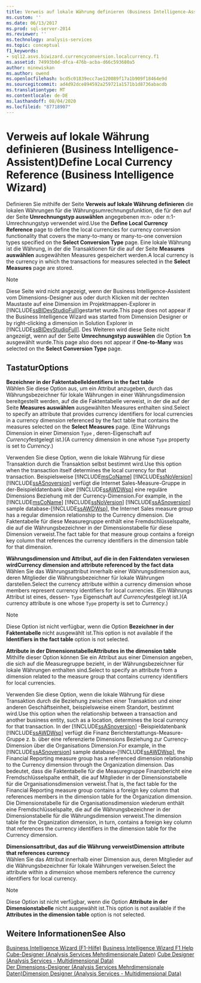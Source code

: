 ```yaml
---
title: Verweis auf lokale Währung definieren (Business Intelligence-Assistent) | Microsoft-Dokumentation
ms.custom: ''
ms.date: 06/13/2017
ms.prod: sql-server-2014
ms.reviewer: ''
ms.technology: analysis-services
ms.topic: conceptual
f1_keywords:
- sql12.asvs.biwizard.currencyconversion.localcurrency.f1
ms.assetid: 74993b0d-dfca-476b-acba-d66c593680a5
author: minewiskan
ms.author: owend
ms.openlocfilehash: bcd5c01839ecc7ae120089f17a1b909f18464e9d
ms.sourcegitcommit: ad4d92dce894592a259721a1571b1d8736abacdb
ms.translationtype: MT
ms.contentlocale: de-DE
ms.lasthandoff: 08/04/2020
ms.locfileid: "87718907"
---
```

# <a name="define-local-currency-reference-business-intelligence-wizard"></a><span data-ttu-id="c990d-102">Verweis auf lokale Währung definieren (Business Intelligence-Assistent)</span><span class="sxs-lookup"><span data-stu-id="c990d-102">Define Local Currency Reference (Business Intelligence Wizard)</span></span>
  <span data-ttu-id="c990d-103">Definieren Sie mithilfe der Seite **Verweis auf lokale Währung definieren** die lokalen Währungen für die Währungsumrechnungsfunktion, die für den auf der Seite **Umrechnungstyp auswählen** angegebenen m:n- oder n:1-Umrechnungstyp verwendet wird.</span><span class="sxs-lookup"><span data-stu-id="c990d-103">Use the **Define Local Currency Reference** page to define the local currencies for currency conversion functionality that covers the many-to-many or many-to-one conversion types specified on the **Select Conversion Type** page.</span></span> <span data-ttu-id="c990d-104">Eine lokale Währung ist die Währung, in der die Transaktionen für die auf der Seite **Measures auswählen** ausgewählten Measures gespeichert werden.</span><span class="sxs-lookup"><span data-stu-id="c990d-104">A local currency is the currency in which the transactions for measures selected in the **Select Measures** page are stored.</span></span>  
  
> [!NOTE]  
>  <span data-ttu-id="c990d-105">Diese Seite wird nicht angezeigt, wenn der Business Intelligence-Assistent vom Dimensions-Designer aus oder durch Klicken mit der rechten Maustaste auf eine Dimension im Projektmappen-Explorer in [!INCLUDE[ssBIDevStudioFull](../includes/ssbidevstudiofull-md.md)]gestartet wurde.</span><span class="sxs-lookup"><span data-stu-id="c990d-105">This page does not appear if the Business Intelligence Wizard was started from Dimension Designer or by right-clicking a dimension in Solution Explorer in [!INCLUDE[ssBIDevStudioFull](../includes/ssbidevstudiofull-md.md)].</span></span> <span data-ttu-id="c990d-106">Des Weiteren wird diese Seite nicht angezeigt, wenn auf der Seite **Umrechnungstyp auswählen** die Option **1:n** ausgewählt wurde.</span><span class="sxs-lookup"><span data-stu-id="c990d-106">This page also does not appear if **One-to-Many** was selected on the **Select Conversion Type** page.</span></span>  
  
## <a name="options"></a><span data-ttu-id="c990d-107">Tastatur</span><span class="sxs-lookup"><span data-stu-id="c990d-107">Options</span></span>  
 <span data-ttu-id="c990d-108">**Bezeichner in der Faktentabelle**</span><span class="sxs-lookup"><span data-stu-id="c990d-108">**Identifiers in the fact table**</span></span>  
 <span data-ttu-id="c990d-109">Wählen Sie diese Option aus, um ein Attribut anzugeben, durch das Währungsbezeichner für lokale Währungen in einer Währungsdimension bereitgestellt werden, auf die die Faktentabelle verweist, in der die auf der Seite **Measures auswählen** ausgewählten Measures enthalten sind.</span><span class="sxs-lookup"><span data-stu-id="c990d-109">Select to specify an attribute that provides currency identifiers for local currencies in a currency dimension referenced by the fact table that contains the measures selected on the **Select Measures** page.</span></span> <span data-ttu-id="c990d-110">(Eine Währungs Dimension in einer Dimension `Type` , deren-Eigenschaft auf *Currency*festgelegt ist.)</span><span class="sxs-lookup"><span data-stu-id="c990d-110">(A currency dimension in one whose `Type` property is set to *Currency*.)</span></span>  
  
 <span data-ttu-id="c990d-111">Verwenden Sie diese Option, wenn die lokale Währung für diese Transaktion durch die Transaktion selbst bestimmt wird.</span><span class="sxs-lookup"><span data-stu-id="c990d-111">Use this option when the transaction itself determines the local currency for that transaction.</span></span> <span data-ttu-id="c990d-112">Beispielsweise [!INCLUDE[msCoName](../includes/msconame-md.md)] [!INCLUDE[ssNoVersion](../includes/ssnoversion-md.md)] [!INCLUDE[ssASnoversion](../includes/ssasnoversion-md.md)] verfügt die Internet Sales-Measure-Gruppe in der-Beispieldatenbank über [!INCLUDE[ssAWDWsp](../includes/ssawdwsp-md.md)] eine reguläre Dimensions Beziehung mit der Currency-Dimension.</span><span class="sxs-lookup"><span data-stu-id="c990d-112">For example, in the [!INCLUDE[msCoName](../includes/msconame-md.md)] [!INCLUDE[ssNoVersion](../includes/ssnoversion-md.md)] [!INCLUDE[ssASnoversion](../includes/ssasnoversion-md.md)] sample database-[!INCLUDE[ssAWDWsp](../includes/ssawdwsp-md.md)], the Internet Sales measure group has a regular dimension relationship to the Currency dimension.</span></span> <span data-ttu-id="c990d-113">Die Faktentabelle für diese Measuregruppe enthält eine Fremdschlüsselspalte, die auf die Währungsbezeichner in der Dimensionstabelle für diese Dimension verweist.</span><span class="sxs-lookup"><span data-stu-id="c990d-113">The fact table for that measure group contains a foreign key column that references the currency identifiers in the dimension table for that dimension.</span></span>  
  
 <span data-ttu-id="c990d-114">**Währungsdimension und Attribut, auf die in den Faktendaten verwiesen wird**</span><span class="sxs-lookup"><span data-stu-id="c990d-114">**Currency dimension and attribute referenced by the fact data**</span></span>  
 <span data-ttu-id="c990d-115">Wählen Sie das Währungsattribut innerhalb einer Währungsdimension aus, deren Mitglieder die Währungsbezeichner für lokale Währungen darstellen.</span><span class="sxs-lookup"><span data-stu-id="c990d-115">Select the currency attribute within a currency dimension whose members represent currency identifiers for local currencies.</span></span> <span data-ttu-id="c990d-116">(Ein Währungs Attribut ist eines, dessen- `Type` Eigenschaft auf *Currency*festgelegt ist.)</span><span class="sxs-lookup"><span data-stu-id="c990d-116">(A currency attribute is one whose `Type` property is set to *Currency*.)</span></span>  
  
> [!NOTE]  
>  <span data-ttu-id="c990d-117"> Diese Option ist nicht verfügbar, wenn die Option **Bezeichner in der Faktentabelle** nicht ausgewählt ist.</span><span class="sxs-lookup"><span data-stu-id="c990d-117">This option is not available if the **Identifiers in the fact table** option is not selected.</span></span>  
  
 <span data-ttu-id="c990d-118">**Attribute in der Dimensionstabelle**</span><span class="sxs-lookup"><span data-stu-id="c990d-118">**Attributes in the dimension table**</span></span>  
 <span data-ttu-id="c990d-119">Mithilfe dieser Option können Sie ein Attribut aus einer Dimension angeben, die sich auf die Measuregruppe bezieht, in der Währungsbezeichner für lokale Währungen enthalten sind.</span><span class="sxs-lookup"><span data-stu-id="c990d-119">Select to specify an attribute from a dimension related to the measure group that contains currency identifiers for local currencies.</span></span>  
  
 <span data-ttu-id="c990d-120">Verwenden Sie diese Option, wenn die lokale Währung für diese Transaktion durch die Beziehung zwischen einer Transaktion und einer anderen Geschäftseinheit, beispielsweise einem Standort, bestimmt wird.</span><span class="sxs-lookup"><span data-stu-id="c990d-120">Use this option when the relationship between a transaction and another business entity, such as a location, determines the local currency for that transaction.</span></span> <span data-ttu-id="c990d-121">In der [!INCLUDE[ssASnoversion](../includes/ssasnoversion-md.md)] -Beispieldatenbank [!INCLUDE[ssAWDWsp](../includes/ssawdwsp-md.md)] verfügt die Finanz Berichterstattungs-Measure-Gruppe z. b. über eine referenzierte Dimensions Beziehung zur Currency-Dimension über die Organisations Dimension.</span><span class="sxs-lookup"><span data-stu-id="c990d-121">For example, in the [!INCLUDE[ssASnoversion](../includes/ssasnoversion-md.md)] sample database-[!INCLUDE[ssAWDWsp](../includes/ssawdwsp-md.md)], the Financial Reporting measure group has a referenced dimension relationship to the Currency dimension through the Organization dimension.</span></span> <span data-ttu-id="c990d-122">Das bedeutet, dass die Faktentabelle für die Measuregruppe Finanzbericht eine Fremdschlüsselspalte enthält, die auf Mitglieder in der Dimensionstabelle für die Organisationsdimension verweist.</span><span class="sxs-lookup"><span data-stu-id="c990d-122">That is, the fact table for the Financial Reporting measure group contains a foreign key column that references members in the dimension table for the Organization dimension.</span></span> <span data-ttu-id="c990d-123">Die Dimensionstabelle für die Organisationsdimension wiederum enthält eine Fremdschlüsselspalte, die auf die Währungsbezeichner in der Dimensionstabelle für die Währungsdimension verweist.</span><span class="sxs-lookup"><span data-stu-id="c990d-123">The dimension table for the Organization dimension, in turn, contains a foreign key column that references the currency identifiers in the dimension table for the Currency dimension.</span></span>  
  
 <span data-ttu-id="c990d-124">**Dimensionsattribut, das auf die Währung verweist**</span><span class="sxs-lookup"><span data-stu-id="c990d-124">**Dimension attribute that references currency**</span></span>  
 <span data-ttu-id="c990d-125">Wählen Sie das Attribut innerhalb einer Dimension aus, deren Mitglieder auf die Währungsbezeichner für lokale Währungen verweisen.</span><span class="sxs-lookup"><span data-stu-id="c990d-125">Select the attribute within a dimension whose members reference the currency identifiers for local currency.</span></span>  
  
> [!NOTE]  
>  <span data-ttu-id="c990d-126"> Diese Option ist nicht verfügbar, wenn die Option **Attribute in der Dimensionstabelle** nicht ausgewählt ist.</span><span class="sxs-lookup"><span data-stu-id="c990d-126">This option is not available if the **Attributes in the dimension table** option is not selected.</span></span>  
  
## <a name="see-also"></a><span data-ttu-id="c990d-127">Weitere Informationen</span><span class="sxs-lookup"><span data-stu-id="c990d-127">See Also</span></span>  
 <span data-ttu-id="c990d-128">[Business Intelligence Wizard (F1-Hilfe)](business-intelligence-wizard-f1-help.md) </span><span class="sxs-lookup"><span data-stu-id="c990d-128">[Business Intelligence Wizard F1 Help](business-intelligence-wizard-f1-help.md) </span></span>  
 <span data-ttu-id="c990d-129">[Cube-Designer &#40;Analysis Services Mehrdimensionale Daten&#41;](cube-designer-analysis-services-multidimensional-data.md) </span><span class="sxs-lookup"><span data-stu-id="c990d-129">[Cube Designer &#40;Analysis Services - Multidimensional Data&#41;](cube-designer-analysis-services-multidimensional-data.md) </span></span>  
 [<span data-ttu-id="c990d-130">Der Dimensions-Designer &#40;Analysis Services Mehrdimensionale Daten&#41;</span><span class="sxs-lookup"><span data-stu-id="c990d-130">Dimension Designer &#40;Analysis Services - Multidimensional Data&#41;</span></span>](dimension-designer-analysis-services-multidimensional-data.md)  
  
  
